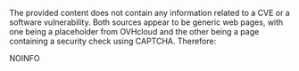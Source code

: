 The provided content does not contain any information related to a CVE or a software vulnerability. Both sources appear to be generic web pages, with one being a placeholder from OVHcloud and the other being a page containing a security check using CAPTCHA. Therefore:

NOINFO